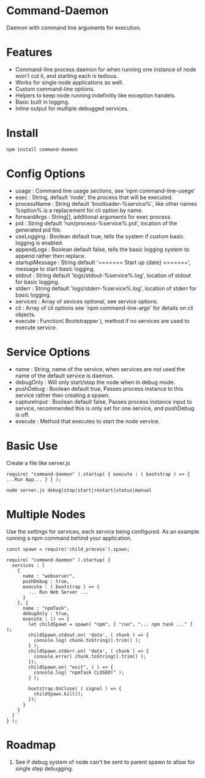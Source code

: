 # Command-Daemon
Daemon with command line arguments for execution.

Features
========
* Command-line process daemon for when running one instance of node won't cut it, and starting each is tedious.
* Works for single node applications as well.
* Custom command-line options.
* Helpers to keep node running indefinitly like exception handels.
* Basic built in logging.
* Inline output for multiple debugged services.

Install
=======
`npm install command-daemon`

Config Options
==============
* usage : Command line usage sections, see 'npm command-line-usege'
* exec : String, default 'node', the process that will be executed.
* processName : String default 'bootloader-%service%', like other names %option% is a replacement for cli option by name.
* forwardArgs : String[], additional arguments for exec process.
* pid : String default 'run/process-%service%.pid', location of the generated pid file.
* useLogging : Boolean default true, tells the system if custom basic logging is enabled.
* appendLogs : Boolean default false, tells the basic logging system to append rather then replace.
* startupMessage : String default '======= Start up {date} =======', message to start basic logging.
* stdout : String default 'logs/stdout-%service%.log', location of stdout for basic logging.
* stderr : String default 'logs/stderr-%service%.log', location of stderr for basic logging.
* services : Array of sevices optional, see service options.
* cli : Array of cli options see 'npm command-line-args' for details on cli objects.
* execute : Function( Bootstrapper ), method if no services are used to execute service.

Service Options
===============
* name : String, name of the service, when services are not used the name of the default service is daemon.
* debugOnly : Will only start/stop the node when in debug mode.
* pushDebug : Boolean default true, Passes process instance to this service rather then creating a spawn.
* captureInput : Boolean default false, Passes process instance input to service, recommended this is only set for one service, and pushDebug is off.
* execute : Method that executes to start the node service.

Basic Use
=========
Create a file like server.js
```
require( "command-daemon" ).startup( { execute : ( bootstrap ) => { ...Run App... } } );
```
```
node server.js debug|stop|start|restart|status|manual
```

Multiple Nodes
==============
Use the settings for services, each service being configured. As an example running a npm command behind your application.
```
const spawn = require('child_process').spawn;

require( "command-daemon" ).startup( {
  services : [
    {
      name : "webserver",
      pushDebug : true,
      execute : ( bootstrap ) => {
        ... Run Web Server ...
      }
    }, {
      name : "npmTask",
      debugOnly : true,
      execute : () => {
        let childSpawn = spawn( "npm", [ "run", "... npm task ..." ] );
        childSpawn.stdout.on( 'data', ( chunk ) => {
          console.log( chunk.toString().trim() );
        } );
        childSpawn.stderr.on( 'data', ( chunk ) => {
          console.error( chunk.toString().trim() );
        });
        childSpawn.on( "exit", ( ) => {
          console.log( "npmTask CLOSED!" );
        } );

        bootstrap.OnClose( ( signal ) => {
          childSpawn.kill();
        });
      }
    }
  ]
} );
```

Roadmap
=======
1. See if debug system of node can't be sent to parent spawn to allow for single step debugging.